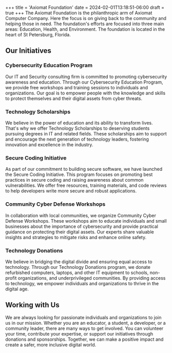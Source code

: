 +++
title = 'Axiomat Foundation'
date = 2024-02-01T13:18:51-06:00
draft = true
+++
The Axiomat Foundation is the philanthropic arm of Axiomat Computer Company. Here the focus is on giving back to the community and helping those in need. The foundation's efforts are focused into three main areas: Education, Health, and Environment. The foundation is located in the heart of St Petersburg, Florida.

## Our Initiatives
### Cybersecurity Education Program

Our IT and Security consulting firm is committed to promoting cybersecurity awareness and education. Through our Cybersecurity Education Program, we provide free workshops and training sessions to individuals and organizations. Our goal is to empower people with the knowledge and skills to protect themselves and their digital assets from cyber threats.

### Technology Scholarships

We believe in the power of education and its ability to transform lives. That's why we offer Technology Scholarships to deserving students pursuing degrees in IT and related fields. These scholarships aim to support and encourage the next generation of technology leaders, fostering innovation and excellence in the industry.

### Secure Coding Initiative

As part of our commitment to building secure software, we have launched the Secure Coding Initiative. This program focuses on promoting best practices in secure coding and raising awareness about common vulnerabilities. We offer free resources, training materials, and code reviews to help developers write more secure and robust applications.

### Community Cyber Defense Workshops

In collaboration with local communities, we organize Community Cyber Defense Workshops. These workshops aim to educate individuals and small businesses about the importance of cybersecurity and provide practical guidance on protecting their digital assets. Our experts share valuable insights and strategies to mitigate risks and enhance online safety.

### Technology Donations

We believe in bridging the digital divide and ensuring equal access to technology. Through our Technology Donations program, we donate refurbished computers, laptops, and other IT equipment to schools, non-profit organizations, and underprivileged communities. By providing access to technology, we empower individuals and organizations to thrive in the digital age.

## Working with Us

We are always looking for passionate individuals and organizations to join us in our mission. Whether you are an educator, a student, a developer, or a community leader, there are many ways to get involved. You can volunteer your time, contribute your expertise, or support our initiatives through donations and sponsorships. Together, we can make a positive impact and create a safer, more inclusive digital world.